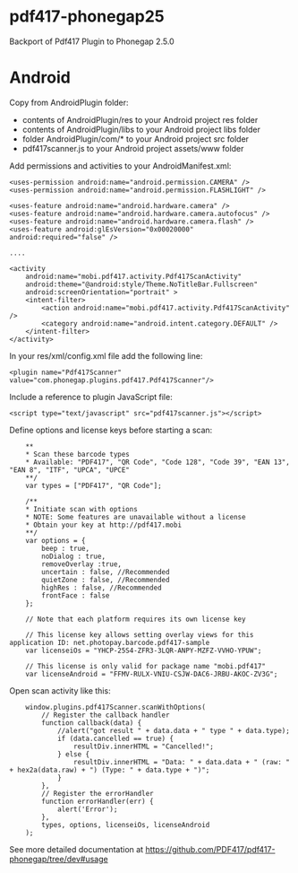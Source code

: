 pdf417-phonegap25
=================

Backport of Pdf417 Plugin to Phonegap 2.5.0


Android
=================

Copy from AndroidPlugin folder:

- contents of AndroidPlugin/res to your Android project res folder
- contents of AndroidPlugin/libs to your Android project libs folder
- folder AndroidPlugin/com/* to your Android project src folder
- pdf417scanner.js to your Android project assets/www folder

Add permissions and activities to your AndroidManifest.xml:

    <uses-permission android:name="android.permission.CAMERA" />
    <uses-permission android:name="android.permission.FLASHLIGHT" />        
    
    <uses-feature android:name="android.hardware.camera" />
    <uses-feature android:name="android.hardware.camera.autofocus" />
    <uses-feature android:name="android.hardware.camera.flash" />
    <uses-feature android:glEsVersion="0x00020000" android:required="false" />

    ....

    <activity
        android:name="mobi.pdf417.activity.Pdf417ScanActivity"
        android:theme="@android:style/Theme.NoTitleBar.Fullscreen"
        android:screenOrientation="portrait" >
        <intent-filter>
            <action android:name="mobi.pdf417.activity.Pdf417ScanActivity" />
            <category android:name="android.intent.category.DEFAULT" />
        </intent-filter>
	</activity>

In your res/xml/config.xml file add the following line:

    <plugin name="Pdf417Scanner" value="com.phonegap.plugins.pdf417.Pdf417Scanner"/>

Include a reference to plugin JavaScript file:
    
    <script type="text/javascript" src="pdf417scanner.js"></script>

Define options and license keys before starting a scan:
        
        **
        * Scan these barcode types
        * Available: "PDF417", "QR Code", "Code 128", "Code 39", "EAN 13", "EAN 8", "ITF", "UPCA", "UPCE"
        **/
        var types = ["PDF417", "QR Code"];

        /**
        * Initiate scan with options
        * NOTE: Some features are unavailable without a license
        * Obtain your key at http://pdf417.mobi
        **/
        var options = {
            beep : true,
            noDialog : true,
            removeOverlay :true,
            uncertain : false, //Recommended
            quietZone : false, //Recommended
            highRes : false, //Recommended
            frontFace : false
        };

        // Note that each platform requires its own license key

        // This license key allows setting overlay views for this application ID: net.photopay.barcode.pdf417-sample
        var licenseiOs = "YHCP-25S4-ZFR3-3LQR-ANPY-MZFZ-VVHO-YPUW";

        // This license is only valid for package name "mobi.pdf417"
        var licenseAndroid = "FFMV-RULX-VNIU-CSJW-DAC6-JRBU-AKOC-ZV3G";       

Open scan activity like this:

        window.plugins.pdf417Scanner.scanWithOptions(
            // Register the callback handler
            function callback(data) {
                //alert("got result " + data.data + " type " + data.type);
                if (data.cancelled == true) {
                    resultDiv.innerHTML = "Cancelled!";
                } else {
                    resultDiv.innerHTML = "Data: " + data.data + " (raw: " + hex2a(data.raw) + ") (Type: " + data.type + ")";
                }
            },
            // Register the errorHandler
            function errorHandler(err) {
                alert('Error');
            },
            types, options, licenseiOs, licenseAndroid
        );

See more detailed documentation at https://github.com/PDF417/pdf417-phonegap/tree/dev#usage